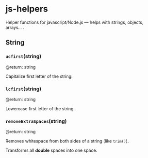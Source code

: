 # js-helpers

Helper functions for javascript/Node.js — helps with strings, objects, arrays... .

## String

### `ucfirst`(string)

@return: string

Capitalize first letter of the string.

### `lcfirst`(string)

@return: string

Lowercase first letter of the string.

### `removeExtraSpaces`(string)

@return: string

Removes whitespace from both sides of a string (like `trim()`).

Transforms all **double** spaces into one space.
